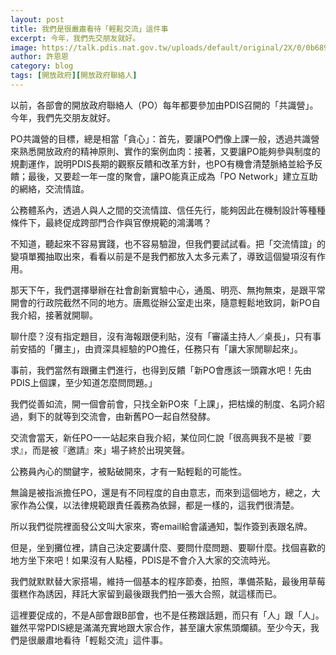 ```yaml
---
layout: post
title: 我們是很嚴肅看待「輕鬆交流」這件事
excerpt: 今年，我們先交朋友就好。
image: https://talk.pdis.nat.gov.tw/uploads/default/original/2X/0/0b689daee0e205cb1955df5383f02e3d2a48d28d.jpeg
author: 許恩恩
category: blog
tags: [開放政府][開放政府聯絡人]
---
```


以前，各部會的開放政府聯絡人（PO）每年都要參加由PDIS召開的「共識營」。今年，我們先交朋友就好。

PO共識營的目標，總是相當「貪心」：首先，要讓PO們像上課一般，透過共識營來熟悉開放政府的精神原則、實作的案例血肉：接著，又要讓PO能夠參與制度的規劃運作，說明PDIS長期的觀察反饋和改革方針，也PO有機會清楚脈絡並給予反饋；最後，又要趁一年一度的聚會，讓PO能真正成為「PO Network」建立互助的網絡，交流情誼。

公務體系內，透過人與人之間的交流情誼、信任先行，能夠因此在機制設計等種種條件下，最終促成跨部門合作與官僚規範的鴻溝嗎？

不知道，聽起來不容易實踐，也不容易驗證，但我們要試試看。把「交流情誼」的變項單獨抽取出來，看看以前是不是我們都放入太多元素了，導致這個變項沒有作用。

那天下午，我們選擇舉辦在社會創新實驗中心，通風、明亮、無拘無束，是跟平常開會的行政院截然不同的地方。唐鳳從辦公室走出來，隨意輕鬆地致詞，新PO自我介紹，接著就開聊。

聊什麼？沒有指定題目，沒有海報跟便利貼，沒有「審議主持人／桌長」，只有事前安插的「攤主」，由資深具經驗的PO擔任，任務只有「讓大家閒聊起來」。

事前，我們當然有跟攤主們進行，也得到反饋「新PO會應該一頭霧水吧！先由PDIS上個課，至少知道怎麼問問題。」

我們從善如流，開一個會前會，只找全新PO來「上課」，把枯燥的制度、名詞介紹過，剩下的就等到交流會，由新舊PO一起自然發酵。

交流會當天，新任PO一一站起來自我介紹，某位同仁說「很高興我不是被『要求』，而是被『邀請』來」場子終於出現笑聲。

公務員內心的關鍵字，被點破開來，才有一點輕鬆的可能性。

無論是被指派擔任PO，還是有不同程度的自由意志，而來到這個地方，總之，大家作為公僕，以法律規範跟責任義務為依歸，都是一樣的，這我們很清楚。

所以我們從院裡面發公文叫大家來，寄email給會議通知，製作簽到表跟名牌。

但是，坐到攤位裡，請自己決定要講什麼、要問什麼問題、要聊什麼。找個喜歡的地方坐下來吧！如果沒有人點檯，PDIS是不會介入大家的交流時光。

我們就默默替大家搭場，維持一個基本的程序節奏，拍照，準備茶點，最後用草莓蛋糕作為誘因，拜託大家留到最後跟我們拍一張大合照，就這樣而已。

這裡要促成的，不是A部會跟B部會，也不是任務跟話題，而只有「人」跟「人」。雖然平常PDIS總是滿滿充實地跟大家合作，甚至讓大家焦頭爛額。至少今天，我們是很嚴肅地看待「輕鬆交流」這件事。




